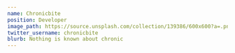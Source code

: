 ```yaml
---
name: Chronicbite
position: Developer
image_path: https://source.unsplash.com/collection/139386/600x600?a=.png
twitter_username: chronicbite
blurb: Nothing is known about chronic
---
```

